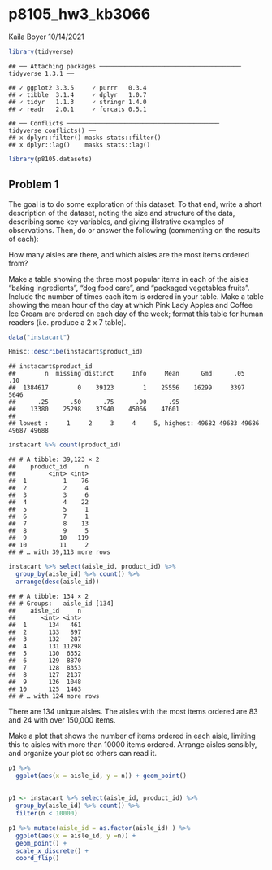 p8105\_hw3\_kb3066
================
Kaila Boyer
10/14/2021

``` r
library(tidyverse)
```

    ## ── Attaching packages ─────────────────────────────────────── tidyverse 1.3.1 ──

    ## ✓ ggplot2 3.3.5     ✓ purrr   0.3.4
    ## ✓ tibble  3.1.4     ✓ dplyr   1.0.7
    ## ✓ tidyr   1.1.3     ✓ stringr 1.4.0
    ## ✓ readr   2.0.1     ✓ forcats 0.5.1

    ## ── Conflicts ────────────────────────────────────────── tidyverse_conflicts() ──
    ## x dplyr::filter() masks stats::filter()
    ## x dplyr::lag()    masks stats::lag()

``` r
library(p8105.datasets)
```

## Problem 1

The goal is to do some exploration of this dataset. To that end, write a
short description of the dataset, noting the size and structure of the
data, describing some key variables, and giving illstrative examples of
observations. Then, do or answer the following (commenting on the
results of each):

How many aisles are there, and which aisles are the most items ordered
from?

Make a table showing the three most popular items in each of the aisles
“baking ingredients”, “dog food care”, and “packaged vegetables fruits”.
Include the number of times each item is ordered in your table. Make a
table showing the mean hour of the day at which Pink Lady Apples and
Coffee Ice Cream are ordered on each day of the week; format this table
for human readers (i.e. produce a 2 x 7 table).

``` r
data("instacart")

Hmisc::describe(instacart$product_id)
```

    ## instacart$product_id 
    ##        n  missing distinct     Info     Mean      Gmd      .05      .10 
    ##  1384617        0    39123        1    25556    16299     3397     5646 
    ##      .25      .50      .75      .90      .95 
    ##    13380    25298    37940    45066    47601 
    ## 
    ## lowest :     1     2     3     4     5, highest: 49682 49683 49686 49687 49688

``` r
instacart %>% count(product_id) 
```

    ## # A tibble: 39,123 × 2
    ##    product_id     n
    ##         <int> <int>
    ##  1          1    76
    ##  2          2     4
    ##  3          3     6
    ##  4          4    22
    ##  5          5     1
    ##  6          7     1
    ##  7          8    13
    ##  8          9     5
    ##  9         10   119
    ## 10         11     2
    ## # … with 39,113 more rows

``` r
instacart %>% select(aisle_id, product_id) %>% 
  group_by(aisle_id) %>% count() %>% 
  arrange(desc(aisle_id)) 
```

    ## # A tibble: 134 × 2
    ## # Groups:   aisle_id [134]
    ##    aisle_id     n
    ##       <int> <int>
    ##  1      134   461
    ##  2      133   897
    ##  3      132   287
    ##  4      131 11298
    ##  5      130  6352
    ##  6      129  8870
    ##  7      128  8353
    ##  8      127  2137
    ##  9      126  1048
    ## 10      125  1463
    ## # … with 124 more rows

There are 134 unique aisles. The aisles with the most items ordered are
83 and 24 with over 150,000 items.

Make a plot that shows the number of items ordered in each aisle,
limiting this to aisles with more than 10000 items ordered. Arrange
aisles sensibly, and organize your plot so others can read it.

``` r
p1 %>% 
  ggplot(aes(x = aisle_id, y = n)) + geom_point()
  
  
p1 <- instacart %>% select(aisle_id, product_id) %>% 
  group_by(aisle_id) %>% count() %>% 
  filter(n < 10000) 

p1 %>% mutate(aisle_id = as.factor(aisle_id) ) %>% 
  ggplot(aes(x = aisle_id, y =n)) + 
  geom_point() +
  scale_x_discrete() +
  coord_flip() 
```
